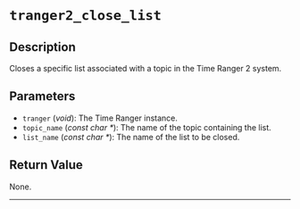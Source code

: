 # `tranger2_close_list`

## Description
Closes a specific list associated with a topic in the Time Ranger 2 system.

## Parameters
- `tranger` (*void*): The Time Ranger instance.
- `topic_name` (*const char \**): The name of the topic containing the list.
- `list_name` (*const char \**): The name of the list to be closed.

## Return Value
None.

---
